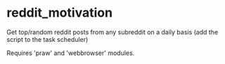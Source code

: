 # reddit_motivation
Get top/random reddit posts from any subreddit on a daily basis (add the script to the task scheduler)

Requires 'praw' and 'webbrowser' modules. 
